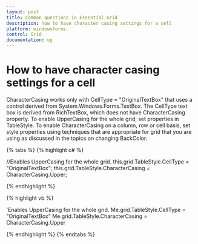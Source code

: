```yaml
---
layout: post
title: Common questions in Essential Grid
description: how to have character casing settings for a cell
platform: windowsforms
control: Grid
documentation: ug
---
```


# How to have character casing settings for a cell

CharacterCasing works only with CellType = "OriginalTextBox" that uses a control derived from System.Windows.Forms.TextBox. The CellType text box is derived from RichTextBox, which does not have CharacterCasing property. To enable UpperCasing for the whole grid, set properties in TableStyle. To enable CharacterCasing on a column, row or cell basis, set style properties using techniques that are appropriate for grid that you are using as discussed in the topics on changing BackColor.

{% tabs %}
{% highlight c# %}

//Enables UpperCasing for the whole grid.
this.grid.TableStyle.CellType = "OriginalTextBox";
this.grid.TableStyle.CharacterCasing = CharacterCasing.Upper;

{% endhighlight %}

{% highlight vb %}

'Enables UpperCasing for the whole grid.
Me.grid.TableStyle.CellType = "OriginalTextBox"
Me.grid.TableStyle.CharacterCasing = CharacterCasing.Upper

{% endhighlight %}
{% endtabs %}

